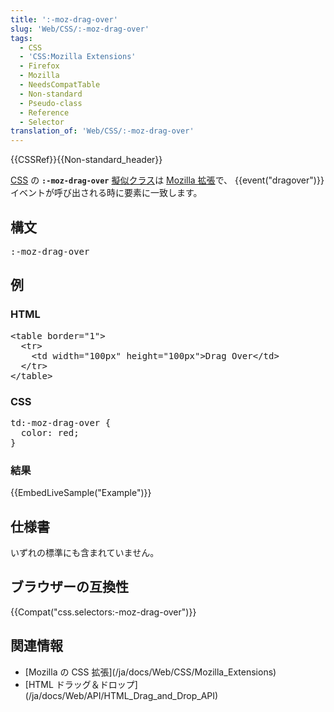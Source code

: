```yaml
---
title: ':-moz-drag-over'
slug: 'Web/CSS/:-moz-drag-over'
tags:
  - CSS
  - 'CSS:Mozilla Extensions'
  - Firefox
  - Mozilla
  - NeedsCompatTable
  - Non-standard
  - Pseudo-class
  - Reference
  - Selector
translation_of: 'Web/CSS/:-moz-drag-over'
---
```

<div>{{CSSRef}}{{Non-standard_header}}</div>

[CSS](/ja/docs/Web/CSS) の <strong>`:-moz-drag-over`</strong> [擬似クラス](/ja/docs/Web/CSS/Pseudo-classes)は [Mozilla 拡張](/ja/docs/Web/CSS/Mozilla_Extensions)で、 {{event("dragover")}} イベントが呼び出される時に要素に一致します。

<h2 id="Syntax" name="Syntax">構文</h2>

<pre class="syntaxbox notranslate">:-moz-drag-over
</pre>

<h2 id="Examples" name="Examples">例</h2>

<h3 id="HTML">HTML</h3>

<pre class="brush:html notranslate">&lt;table border="1"&gt;
  &lt;tr&gt;
    &lt;td width="100px" height="100px"&gt;Drag Over&lt;/td&gt;
  &lt;/tr&gt;
&lt;/table&gt;
</pre>

<h3 id="CSS">CSS</h3>

<pre class="brush:css notranslate">td:-moz-drag-over {
  color: red;
}
</pre>

<h3 id="Result" name="Result">結果</h3>

{{EmbedLiveSample("Example")}}

<h2 id="Specifications" name="Specifications">仕様書</h2>

いずれの標準にも含まれていません。

<h2 id="Browser_compatibility" name="Browser_compatibility">ブラウザーの互換性</h2>

{{Compat("css.selectors:-moz-drag-over")}}

<h2 id="See_also" name="See_also">関連情報</h2>

<ul>
 <li>[Mozilla の CSS 拡張](/ja/docs/Web/CSS/Mozilla_Extensions)</li>
 <li>[HTML ドラッグ＆ドロップ](/ja/docs/Web/API/HTML_Drag_and_Drop_API)</li>
</ul>
